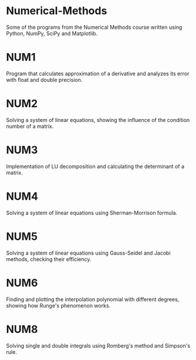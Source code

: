 # Numerical-Methods
Some of the programs from the Numerical Methods course written using Python, NumPy, SciPy and Matplotlib.


# NUM1

Program that calculates approximation of a derivative and analyzes its error with float and double precision.


# NUM2

Solving a system of linear equations, showing the influence of the condition number of a matrix.


# NUM3

Implementation of LU decomposition and calculating the determinant of a matrix.


# NUM4

Solving a system of linear equations using Sherman-Morrison formula.


# NUM5

Solving a system of linear equations using Gauss-Seidel and Jacobi methods, checking their efficiency.


# NUM6

Finding and plotting the interpolation polynomial with different degrees, showing how Runge's phenomenon works.


# NUM8

Solving single and double integrals using Romberg's method and Simpson's rule.

